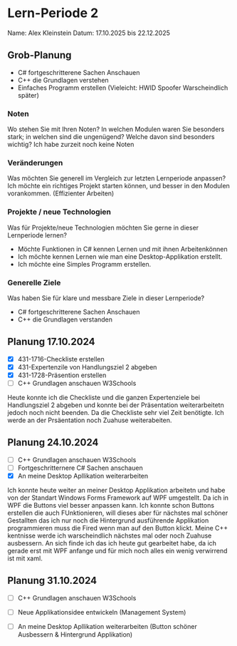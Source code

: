 # Lern-Periode 2
Name: Alex Kleinstein 
Datum: 17.10.2025 bis 22.12.2025

## Grob-Planung
- C# fortgeschritterene Sachen Anschauen
- C++ die Grundlagen verstehen
- Einfaches Programm erstellen (Vieleicht: HWID Spoofer Warscheindlich später)

### Noten
Wo stehen Sie mit Ihren Noten? In welchen Modulen waren Sie besonders stark; in welchen sind die ungenügend? Welche davon sind besonders wichtig?
Ich habe zurzeit noch keine Noten

### Veränderungen
Was möchten Sie generell im Vergleich zur letzten Lernperiode anpassen?
Ich  möchte ein richtiges Projekt starten können, und besser in den Modulen vorankommen. (Effizienter Arbeiten)

### Projekte / neue Technologien
Was für Projekte/neue Technologien möchten Sie gerne in dieser Lernperiode lernen?
- Möchte Funktionen in C# kennen Lernen und mit ihnen Arbeitenkönnen
- Ich möchte kennen Lernen wie man eine Desktop-Applikation erstellt.
- Ich möchte eine Simples Programm erstellen. 

### Generelle Ziele
Was haben Sie für klare und messbare Ziele in dieser Lernperiode?
- C# fortgeschritterene Sachen Anschauen
- C++ die Grundlagen verstanden


## Planung 17.10.2024
- [X] 431-1716-Checkliste erstellen 
- [X] 431-Expertenzile von Handlungsziel 2 abgeben
- [X] 431-1728-Präsention erstellen
- [ ] C++ Grundlagen anschauen W3Schools

Heute konnte ich die Checkliste und die ganzen Expertenziele bei Handlungsziel 2 abgeben und konnte bei der Präsentation weiterarbeitetn jedoch noch nicht beenden. Da die Checkliste sehr viel Zeit benötigte.
Ich werde an der Prsäentation noch Zuahuse weiterabeiten.

## Planung 24.10.2024
- [ ] C++ Grundlagen anschauen W3Schools
- [ ] Fortgeschritternere C# Sachen anschauen
- [X] An meine Desktop Apllikation weiterarbeiten

Ich konnte heute weiter an meiner Desktop Applikation arbeitetn und habe von der Standart Windows Forms Framework auf WPF umgestellt. Da ich in WPF die Buttons viel besser anpassen kann. Ich konnte schon Buttons erstellen die auch FUnktionieren, will dieses aber für nächstes mal schöner Gestallten das ich nur noch die Hintergrund ausführende Applikation programmieren muss die Fired wenn man auf den Button klickt. Meine C++ kentnisse werde ich warscheindlich nächstes mal oder noch Zuahuse ausbessern. An sich finde ich das ich heute gut gearbeitet habe, da ich gerade erst mit WPF anfange und für mich noch alles ein wenig verwirrend ist mit xaml.

## Planung 31.10.2024
- [ ] C++ Grundlagen anschauen W3Schools
- [ ] Neue Applikationsidee entwickeln (Management System)
- [ ] An meine Desktop Apllikation weiterarbeiten (Button schöner Ausbessern & Hintergrund Applikation)

